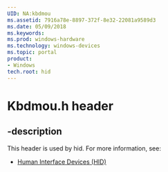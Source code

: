```yaml
---
UID: NA:kbdmou
ms.assetid: 7916a78e-8897-372f-8e32-22081a9589d3
ms.date: 05/09/2018
ms.keywords: 
ms.prod: windows-hardware
ms.technology: windows-devices
ms.topic: portal
product:
- Windows
tech.root: hid
---
```


# Kbdmou.h header


## -description


This header is used by hid. For more information, see:

- [Human Interface Devices (HID)](../_hid/index.md)
